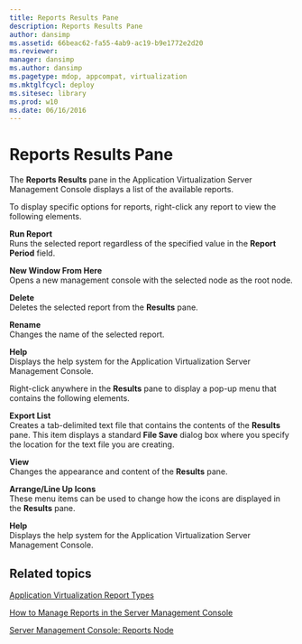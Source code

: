 ```yaml
---
title: Reports Results Pane
description: Reports Results Pane
author: dansimp
ms.assetid: 66beac62-fa55-4ab9-ac19-b9e1772e2d20
ms.reviewer: 
manager: dansimp
ms.author: dansimp
ms.pagetype: mdop, appcompat, virtualization
ms.mktglfcycl: deploy
ms.sitesec: library
ms.prod: w10
ms.date: 06/16/2016
---
```



# Reports Results Pane


The **Reports Results** pane in the Application Virtualization Server Management Console displays a list of the available reports.

To display specific options for reports, right-click any report to view the following elements.

<a href="" id="run-report"></a>**Run Report**  
Runs the selected report regardless of the specified value in the **Report Period** field.

<a href="" id="new-window-from-here"></a>**New Window From Here**  
Opens a new management console with the selected node as the root node.

<a href="" id="delete"></a>**Delete**  
Deletes the selected report from the **Results** pane.

<a href="" id="rename"></a>**Rename**  
Changes the name of the selected report.

<a href="" id="help"></a>**Help**  
Displays the help system for the Application Virtualization Server Management Console.

Right-click anywhere in the **Results** pane to display a pop-up menu that contains the following elements.

<a href="" id="export-list"></a>**Export List**  
Creates a tab-delimited text file that contains the contents of the **Results** pane. This item displays a standard **File Save** dialog box where you specify the location for the text file you are creating.

<a href="" id="view"></a>**View**  
Changes the appearance and content of the **Results** pane.

<a href="" id="arrange-line-up-icons"></a>**Arrange/Line Up Icons**  
These menu items can be used to change how the icons are displayed in the **Results** pane.

<a href="" id="help"></a>**Help**  
Displays the help system for the Application Virtualization Server Management Console.

## Related topics


[Application Virtualization Report Types](application-virtualization-report-types.md)

[How to Manage Reports in the Server Management Console](how-to-manage-reports-in-the-server-management-console.md)

[Server Management Console: Reports Node](server-management-console-reports-node.md)

 

 






